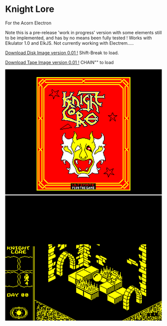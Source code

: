 # Knight Lore

For the Acorn Electron

Note this is a pre-release 'work in progress' version with some elements still to be implemented, and has by no means been fully tested !
Works with Elkulator 1.0 and ElkJS. Not currently working with Electrem.....

[Download Disk Image version 0.01 !](https://github.com/Snuggsy187/Electron-KnightLore/raw/main/Releases/KnightLore-E.ssd)
Shift-Break to load.

[Download Tape Image version 0.01 !](https://github.com/Snuggsy187/Electron-KnightLore/raw/main/Releases/KnightLore-E.uef)
CHAIN"" to load

![Electron KnightLore](https://github.com/Snuggsy187/Electron-KnightLore/raw/main/png/1.png)
![Electron KnightLore](https://github.com/Snuggsy187/Electron-KnightLore/raw/main/png/2.png)


